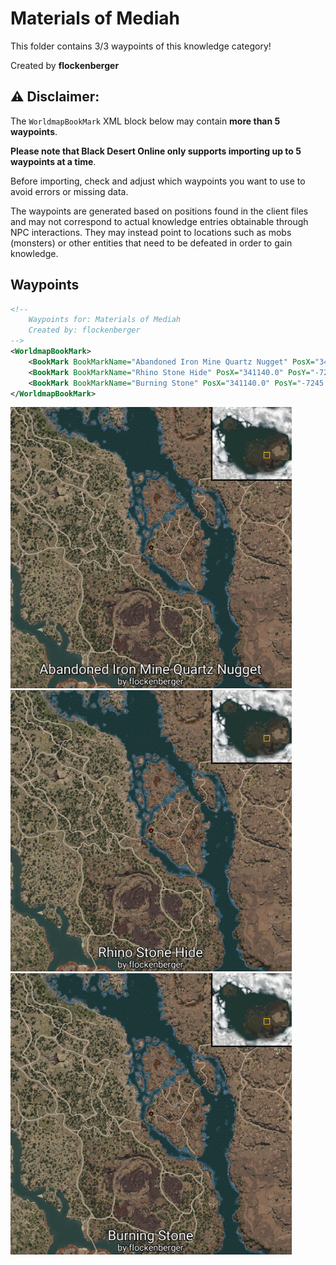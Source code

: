 # Materials of Mediah

This folder contains 3/3 waypoints of this knowledge category!


Created by **flockenberger**

## ⚠️ Disclaimer:
The `WorldmapBookMark` XML block below may contain **more than 5 waypoints**.

**Please note that Black Desert Online only supports importing up to 5 waypoints at a time**.

Before importing, check and adjust which waypoints you want to use to avoid errors or missing data.

The waypoints are generated based on positions found in the client files and may not correspond to actual knowledge entries obtainable through NPC interactions.
They may instead point to locations such as mobs (monsters) or other entities that need to be defeated in order to gain knowledge.

## Waypoints
```xml
<!--
    Waypoints for: Materials of Mediah
    Created by: flockenberger
-->
<WorldmapBookMark>
    <BookMark BookMarkName="Abandoned Iron Mine Quartz Nugget" PosX="341140.0" PosY="-7245.0498046875" PosZ="-64886.30078125" />
    <BookMark BookMarkName="Rhino Stone Hide" PosX="341140.0" PosY="-7245.0498046875" PosZ="-64886.30078125" />
    <BookMark BookMarkName="Burning Stone" PosX="341140.0" PosY="-7245.0498046875" PosZ="-64886.30078125" />
</WorldmapBookMark>
```

<img src="./Materials of Mediah_Abandoned Iron Mine Quartz Nugget_Preview.webp" width="450"/> <img src="./Materials of Mediah_Rhino Stone Hide_Preview.webp" width="450"/> <img src="./Materials of Mediah_Burning Stone_Preview.webp" width="450"/> 